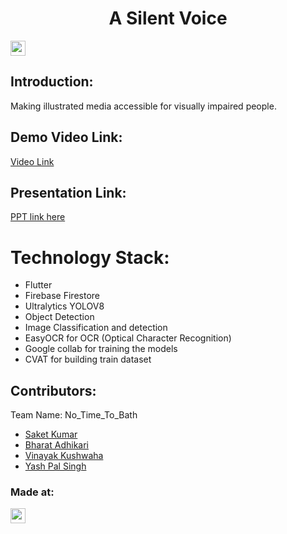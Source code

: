 <h1 align="center">A Silent Voice</h1>
<p align="center">
</p>

<a href="https://hack36.com"> <img src="https://i.postimg.cc/FFwvfkGk/built-at-hack36.png" height=24px> </a>


## Introduction:

Making illustrated media accessible for visually impaired people.

  
## Demo Video Link:
  <a href ="https://youtu.be/wihkURZG6hc" > Video Link </a>
  
## Presentation Link:
  <a href="https://docs.google.com/presentation/d/1_ew80ih9ZzttdYqxea6yyfX9OWORx7ZJ7ujZobmRut8/edit#slide=id.g4e6ad56636_0_5"> PPT link here </a>
  
  
# Technology Stack:
  - Flutter
  - Firebase Firestore 
  - Ultralytics YOLOV8
  - Object Detection
  - Image Classification and detection
  - EasyOCR for OCR (Optical Character Recognition)
  - Google collab for training the models
  - CVAT for building train dataset

  

## Contributors:

Team Name: No_Time_To_Bath

* [Saket Kumar](https://github.com/backlit69)
* [Bharat Adhikari](https://github.com/AdBharat14)
* [Vinayak Kushwaha](https://github.com/Vinayak9307)
* [Yash Pal Singh](https://github.com/protonium71)


### Made at:
<a href="https://hack36.com"> <img src="https://i.postimg.cc/FFwvfkGk/built-at-hack36.png" height=24px> </a>
